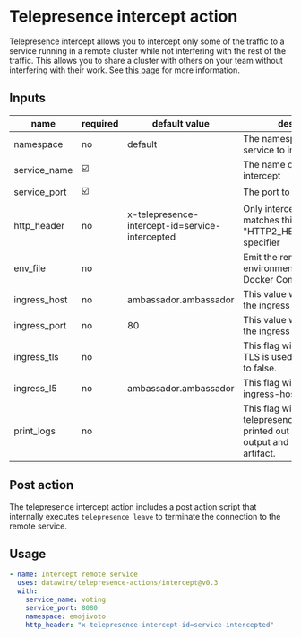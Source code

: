 # Telepresence intercept action

Telepresence intercept allows you to intercept only some of the traffic to a service running in a remote cluster while not interfering with the rest of the traffic. This allows you to share a cluster with others on your team without interfering with their work. See [this page](https://www.getambassador.io/docs/telepresence/latest/concepts/intercepts/?intercept=personal#personal-intercept) for more information.


## Inputs

| name | required | default value | description
| ----- | -------- | ----- | ------ |
| namespace |  no | default | The namespace of the service to intercept |
| service_name |  ☑️  | | The name of the service to intercept |
| service_port |  ☑️  | | The port to intercept |
| http_header |  no | x-telepresence-intercept-id=service-intercepted | Only intercept traffic that matches this "HTTP2_HEADER=REGEXP" specifier |
| env_file |  no | | Emit the remote environment to an env file in Docker Compose format |
| ingress_host |  no | ambassador.ambassador | This value will be used as the ingress hostname |
| ingress_port |  no | 80 | This value will be used as the ingress port |
| ingress_tls |  no | | This flag will determine if TLS is used, and will default to false. |
| ingress_l5 |  no | ambassador.ambassador | This flag will default to the ingress-host value. |
| print_logs |  no | | This flag will determine if telepresence logs are printed out to the job's output and exported as an artifact. |

## Post action

The telepresence intercept action includes a post action script that internally executes `telepresence leave` to terminate the connection to the remote service.


## Usage

```yaml
- name: Intercept remote service
  uses: datawire/telepresence-actions/intercept@v0.3
  with:
    service_name: voting
    service_port: 8080
    namespace: emojivoto
    http_header: "x-telepresence-intercept-id=service-intercepted"
```
